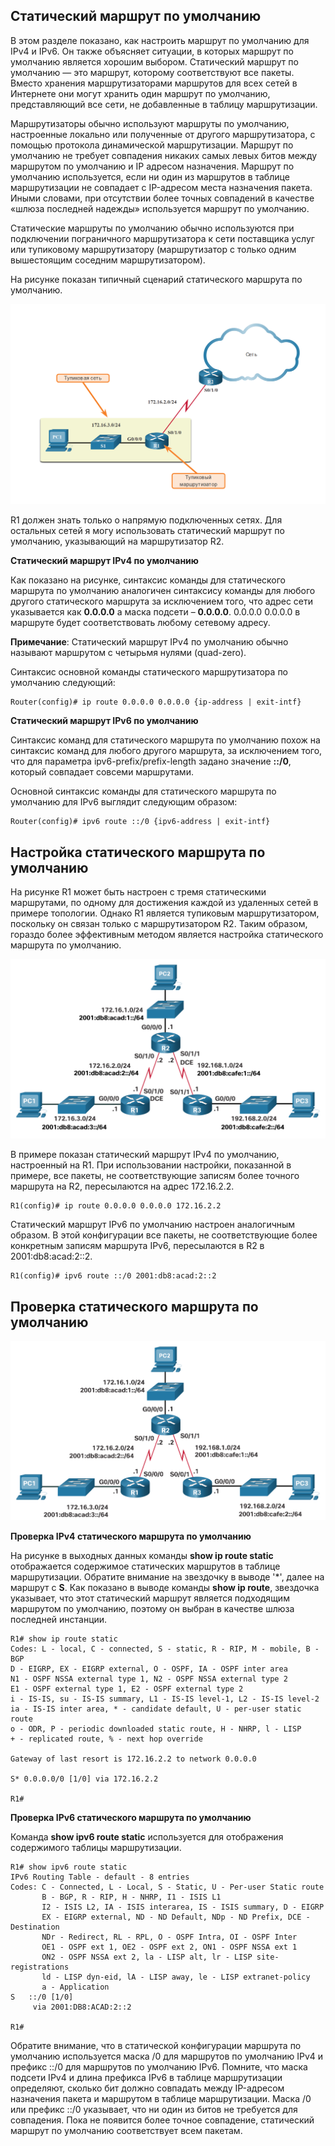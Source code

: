 <!-- 15.3.1 -->
## Статический маршрут по умолчанию

В этом разделе показано, как настроить маршрут по умолчанию для IPv4 и IPv6. Он также объясняет ситуации, в которых маршрут по умолчанию является хорошим выбором. Статический маршрут по умолчанию — это маршрут, которому соответствуют все пакеты. Вместо хранения маршрутизаторами маршрутов для всех сетей в Интернете они могут хранить один маршрут по умолчанию, представляющий все сети, не добавленные в таблицу маршрутизации.

Маршрутизаторы обычно используют маршруты по умолчанию, настроенные локально или полученные от другого маршрутизатора, с помощью протокола динамической маршрутизации. Маршрут по умолчанию не требует совпадения никаких самых левых битов между маршрутом по умолчанию и IP адресом назначения. Маршрут по умолчанию используется, если ни один из маршрутов в таблице маршрутизации не совпадает с IP-адресом места назначения пакета. Иными словами, при отсутствии более точных совпадений в качестве «шлюза последней надежды» используется маршрут по умолчанию.

Статические маршруты по умолчанию обычно используются при подключении пограничного маршрутизатора к сети поставщика услуг или тупиковому маршрутизатору (маршрутизатор с только одним вышестоящим соседним маршрутизатором).

На рисунке показан типичный сценарий статического маршрута по умолчанию.

![](./assets/15.3.1.png)
<!-- /courses/srwe-dl/af9ef5a4-34fe-11eb-b1b2-9b1b0c1f7e0d/afb7fbee-34fe-11eb-b1b2-9b1b0c1f7e0d/assets/caeb1e11-1c27-11ea-af09-3b2e6521927c.svg -->

R1 должен знать только о напрямую подключенных сетях. Для остальных сетей я могу использовать статический маршрут по умолчанию, указывающий на маршрутизатор R2.

**Статический маршрут IPv4 по умолчанию**

Как показано на рисунке, синтаксис команды для статического маршрута по умолчанию аналогичен синтаксису команды для любого другого статического маршрута за исключением того, что адрес сети указывается как **0.0.0.0** а маска подсети – **0.0.0.0**. 0.0.0.0 0.0.0.0 в маршруте будет соответствовать любому сетевому адресу.

**Примечание**: Статический маршрут IPv4 по умолчанию обычно называют маршрутом с четырьмя нулями (quad-zero).

Синтаксис основной команды статического маршрутизатора по умолчанию следующий:

```
Router(config)# ip route 0.0.0.0 0.0.0.0 {ip-address | exit-intf}
```

**Статический маршрут IPv6 по умолчанию**

Синтаксис команд для статического маршрута по умолчанию похож на синтаксис команд для любого другого маршрута, за исключением того, что для параметра ipv6-prefix/prefix-length задано значение **::/0**, который совпадает совсеми маршрутами.

Основной синтаксис команды для статического маршрута по умолчанию для IPv6 выглядит следующим образом:

```
Router(config)# ipv6 route ::/0 {ipv6-address | exit-intf}
```

<!-- 15.3.2 -->
## Настройка статического маршрута по умолчанию

На рисунке R1 может быть настроен с тремя статическими маршрутами, по одному для достижения каждой из удаленных сетей в примере топологии. Однако R1 является тупиковым маршрутизатором, поскольку он связан только с маршрутизатором R2. Таким образом, гораздо более эффективным методом является настройка статического маршрута по умолчанию.

![](./assets/15.3.2.png)
<!-- /courses/srwe-dl/af9ef5a4-34fe-11eb-b1b2-9b1b0c1f7e0d/afb7fbee-34fe-11eb-b1b2-9b1b0c1f7e0d/assets/caebe160-1c27-11ea-af09-3b2e6521927c.svg -->

В примере показан статический маршрут IPv4 по умолчанию, настроенный на R1. При использовании настройки, показанной в примере, все пакеты, не соответствующие записям более точного маршрута на R2, пересылаются на адрес 172.16.2.2.

```
R1(config)# ip route 0.0.0.0 0.0.0.0 172.16.2.2
```

Статический маршрут IPv6 по умолчанию настроен аналогичным образом. В этой конфигурации все пакеты, не соответствующие более конкретным записям маршрута IPv6, пересылаются в R2 в 2001:db8:acad:2::2.

```
R1(config)# ipv6 route ::/0 2001:db8:acad:2::2
```

<!-- 15.3.3 -->
## Проверка статического маршрута по умолчанию

![](./assets/15.3.3.png)
<!-- /courses/srwe-dl/af9ef5a4-34fe-11eb-b1b2-9b1b0c1f7e0d/afb7fbee-34fe-11eb-b1b2-9b1b0c1f7e0d/assets/caec7da0-1c27-11ea-af09-3b2e6521927c.svg -->

**Проверка IPv4 статического маршрута по умолчанию**

На рисунке в выходных данных команды **show ip route static** отображается содержимое статических маршрутов в таблице маршрутизации. Обратите внимание на звездочку в выводе '*', далее на маршрут с **S**. Как показано в выводе команды **show ip route**, звездочка указывает, что этот статический маршрут является подходящим маршрутом по умолчанию, поэтому он выбран в качестве шлюза последней инстанции.

```
R1# show ip route static
Codes: L - local, C - connected, S - static, R - RIP, M - mobile, B - BGP 
D - EIGRP, EX - EIGRP external, O - OSPF, IA - OSPF inter area 
N1 - OSPF NSSA external type 1, N2 - OSPF NSSA external type 2 
E1 - OSPF external type 1, E2 - OSPF external type 2 
i - IS-IS, su - IS-IS summary, L1 - IS-IS level-1, L2 - IS-IS level-2 
ia - IS-IS inter area, * - candidate default, U - per-user static route 
o - ODR, P - periodic downloaded static route, H - NHRP, l - LISP 
+ - replicated route, % - next hop override 

Gateway of last resort is 172.16.2.2 to network 0.0.0.0

S* 0.0.0.0/0 [1/0] via 172.16.2.2 

R1#
```

**Проверка IPv6 статического маршрута по умолчанию**

Команда **show ipv6 route static** используется для отображения содержимого таблицы маршрутизации.

```
R1# show ipv6 route static
IPv6 Routing Table - default - 8 entries
Codes: C - Connected, L - Local, S - Static, U - Per-user Static route
       B - BGP, R - RIP, H - NHRP, I1 - ISIS L1
       I2 - ISIS L2, IA - ISIS interarea, IS - ISIS summary, D - EIGRP
       EX - EIGRP external, ND - ND Default, NDp - ND Prefix, DCE - Destination
       NDr - Redirect, RL - RPL, O - OSPF Intra, OI - OSPF Inter
       OE1 - OSPF ext 1, OE2 - OSPF ext 2, ON1 - OSPF NSSA ext 1
       ON2 - OSPF NSSA ext 2, la - LISP alt, lr - LISP site-registrations
       ld - LISP dyn-eid, lA - LISP away, le - LISP extranet-policy
       a - Application
S   ::/0 [1/0]
     via 2001:DB8:ACAD:2::2

R1#
```

Обратите внимание, что в статической конфигурации маршрута по умолчанию используется маска /0 для маршрутов по умолчанию IPv4 и префикс ::/0 для маршрутов по умолчанию IPv6. Помните, что маска подсети IPv4 и длина префикса IPv6 в таблице маршрутизации определяют, сколько бит должно совпадать между IP-адресом назначения пакета и маршрутом в таблице маршрутизации. Маска /0 или префикс ::/0 указывает, что ни один из битов не требуется для совпадения. Пока не появится более точное совпадение, статический маршрут по умолчанию соответствует всем пакетам.

<!-- 15.3.4 -->
<!-- syntax -->
